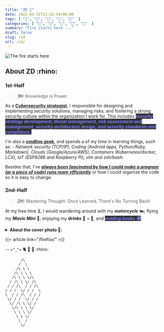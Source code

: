 ```yaml
---
title: "ZD 🦖"
date: 2022-03-31T21:32:54+08:00
tags: [ "🐛", "🐜", "🐞", "🐝", "🦊"  ]
categories: [ "🐛", "🐜", "🐞", "🐝", "🦊"  ]
summary: "Fire starts here ..."
draft: false
slug: /zd
url: /zd/
---
```


![The fire starts here](/img/proton-bkg.png)

## About ZD :rhino:

### 1st-Half

> ***1H:*** Knowledge is Power.

As a **[Cybersecurity strategist](/mindset/)**, I responsible for designing and implementing security solutions, managing risks, and fostering a strong security culture within the organization I work for. 
This includes <i><b><mark style="color:#8080FF;background:#303030">security strategy development, threat management, risk assessment and management, security architecture design, and security standards and compliance.</mark></b></i>

I'm also a **[cmdline geek](/tags/cli/)**, and spends a of my time in learning things, such as: - *Network security (TCP/IP), Coding (Android apps, Python/Ruby, Markdown), Clouds (Google/Azure/AWS), Containers (Kubernetes/docker, LCX), IoT (ESP8266 and Raspberry Pi), vim and zsh/bash*.

Besides that, I've ***[always been fascinated by how I could make a program (or a piece of code) runs more efficiently](/tags/async/)*** or how I could organize the code so it is easy to change.

### 2nd-Half

> ***2H:*** Mastering Thought: Once Learned, There's No Turning Back! 

At my free time ⏳, I would wandering around with my ***motorcycle*** 🏍️; flying my ***Mavic Mini*** 🚁; enjoying my ***drinks*** 🍷 + 🍻, and <i><b><mark style="color:#8080FF;background:#303030">reading books 📚</mark></b></i>.

<details>
<summary><b>About the cover photo 🦊:</b></summary>
<small>
  <ul> 🦊 <i>If you don't see the cover photo above, it is because you are not using 🦊 <a href="/firefox">Firefox</a> browser.</i></ul>
</small>
</details>

{{< article link="/firefox/" >}}

--
`=^_^=`
:cat2:
:tiger2:
🦏
:rhino:

<!-- 
 myseq:
 zd
 xx
 pfs
 2600
 bezard
 reptonrd
 jimny
 
-->

           /\
          /  \
         /\ \ \
        /\ \ \ \
       /\ \ \ \/\
      / /\ \ \/ /\
     / / /\  / / /\
    / / /  \/ / /  \
    \  / / /\  / / /
     \/ / /  \/ / /
      \/ /\ \ \/ /
       \/\ \ \ \/
        \ \ \ \/
         \ \ \/
          \  /
           \/


